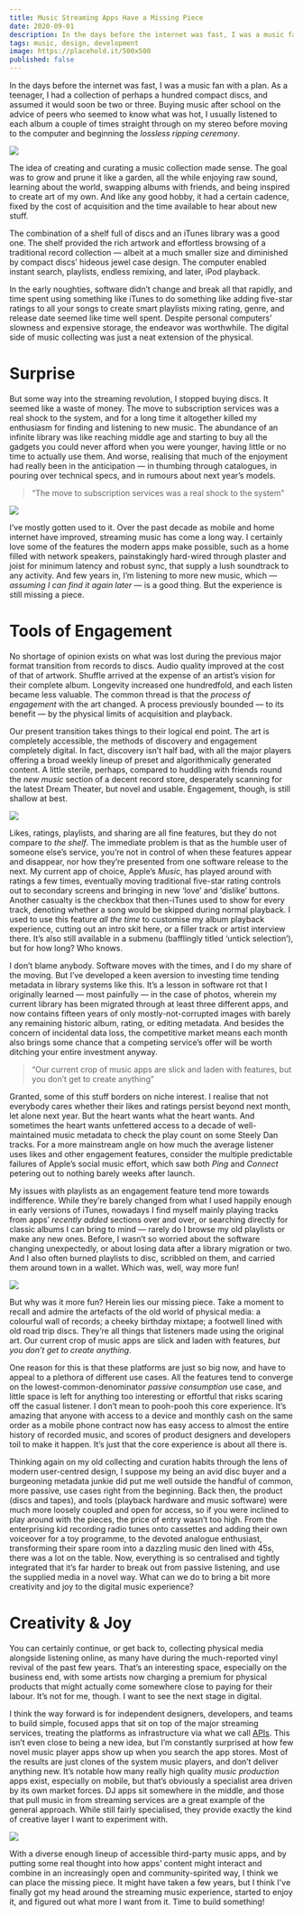 ```yaml
---
title: Music Streaming Apps Have a Missing Piece
date: 2020-09-01
description: In the days before the internet was fast, I was a music fan with a plan. As a teenager, I had a collection of perhaps a hundred compact discs, and assumed it would soon be two or three hundred.
tags: music, design, development
image: https://placehold.it/500x500
published: false
---
```


<span class="d-article-lede">In the days before the internet was fast</span>, I was a music fan with a plan. As a teenager, I had a collection of perhaps a hundred compact discs, and assumed it would soon be two or three. Buying music after school on the advice of peers who seemed to know what was hot, I usually listened to each album a couple of times straight through on my stereo before moving to the computer and beginning the *lossless ripping ceremony*.

![](https://placehold.it/500x300)

The idea of creating and curating a music collection made sense. The goal was to grow and prune it like a garden, all the while enjoying raw sound, learning about the world, swapping albums with friends, and being inspired to create art of my own. And like any good hobby, it had a certain cadence, fixed by the cost of acquisition and the time available to hear about new stuff.

The combination of a shelf full of discs and an iTunes library was a good one. The shelf provided the rich artwork and effortless browsing of a traditional record collection — albeit at a much smaller size and diminished by compact discs’ hideous jewel case design. The computer enabled instant search, playlists, endless remixing, and later, iPod playback.

In the early noughties, software didn’t change and break all that rapidly, and time spent using something like iTunes to do something like adding five-star ratings to all your songs to create smart playlists mixing rating, genre, and release date seemed like time well spent. Despite personal computers’ slowness and expensive storage, the endeavor was worthwhile. The digital side of music collecting was just a neat extension of the physical.

# Surprise

But some way into the streaming revolution, I stopped buying discs. It seemed like a waste of money. The move to subscription services was a real shock to the system, and for a long time it altogether killed my enthusiasm for finding and listening to new music. The abundance of an infinite library was like reaching middle age and starting to buy all the gadgets you could never afford when you were younger, having little or no time to actually use them. And worse, realising that much of the enjoyment had really been in the anticipation — in thumbing through catalogues, in pouring over technical specs, and in rumours about next year’s models.

> “The move to subscription services was a real shock to the system”

![](https://placehold.it/500x300)

I’ve mostly gotten used to it. Over the past decade as mobile and home internet have improved, streaming music has come a long way. I certainly love some of the features the modern apps make possible, such as a home filled with network speakers, painstakingly hard-wired through plaster and joist for minimum latency and robust sync, that supply a lush soundtrack to any activity. And few years in, I’m listening to more new music, which — *assuming I can find it again later* — is a good thing. But the experience is still missing a piece.

# Tools of Engagement

No shortage of opinion exists on what was lost during the previous major format transition from records to discs. Audio quality improved at the cost of that of artwork. Shuffle arrived at the expense of an artist’s vision for their complete album. Longevity increased one hundredfold, and each listen became less valuable. The common thread is that the *process of engagement* with the art changed. A process previously bounded — to its benefit — by the physical limits of acquisition and playback.

Our present transition takes things to their logical end point. The art is completely accessible, the methods of discovery and engagement completely digital. In fact, discovery isn’t half bad, with all the major players offering a broad weekly lineup of preset and algorithmically generated content. A little sterile, perhaps, compared to huddling with friends round the *new music* section of a decent record store, desperately scanning for the latest Dream Theater, but novel and usable. Engagement, though, is still shallow at best.

![](https://placehold.it/500x300)

Likes, ratings, playlists, and sharing are all fine features, but they do not compare to *the shelf*. The immediate problem is that as the humble user of someone else’s service, you’re not in control of when these features appear and disappear, nor how they’re presented from one software release to the next. My current app of choice, Apple’s *Music*, has played around with ratings a few times, eventually moving traditional five-star rating controls out to secondary screens and bringing in new ‘love’ and ‘dislike’ buttons. Another casualty is the checkbox that then-iTunes used to show for every track, denoting whether a song would be skipped during normal playback. I used to use this feature *all the time* to customise my album playback experience, cutting out an intro skit here, or a filler track or artist interview there. It’s also still available in a submenu (bafflingly titled ‘untick selection’), but for how long? Who knows.

I don’t blame anybody. Software moves with the times, and I do my share of the moving. But I’ve developed a keen aversion to investing time tending metadata in library systems like this. It’s a lesson in software rot that I originally learned — most painfully — in the case of photos, wherein my current library has been migrated through at least three different apps, and now contains fifteen years of only mostly-not-corrupted images with barely any remaining historic album, rating, or editing metadata. And besides the concern of incidental data loss, the competitive market means each month also brings some chance that a competing service’s offer will be worth ditching your entire investment anyway.

> “Our current crop of music apps are slick and laden with features, but you don’t get to create anything”

Granted, some of this stuff borders on niche interest. I realise that not everybody cares whether their likes and ratings persist beyond next month, let alone next year. But the heart wants what the heart wants. And sometimes the heart wants unfettered access to a decade of well-maintained music metadata to check the play count on some Steely Dan tracks. For a more mainstream angle on how much the average listener uses likes and other engagement features, consider the multiple predictable failures of Apple’s social music effort, which saw both *Ping* and *Connect* petering out to nothing barely weeks after launch.

My issues with playlists as an engagement feature tend more towards indifference. While they’re barely changed from what I used happily enough in early versions of iTunes, nowadays I find myself mainly playing tracks from apps’ *recently added* sections over and over, or searching directly for classic albums I can bring to mind — rarely do I browse my old playlists or make any new ones. Before, I wasn’t so worried about the software changing unexpectedly, or about losing data after a library migration or two. And I also often burned playlists to disc, scribbled on them, and carried them around town in a wallet. Which was, well, way more fun!

![](https://placehold.it/500x300)

But why was it more fun? Herein lies our missing piece. Take a moment to recall and admire the artefacts of the old world of physical media: a colourful wall of records; a cheeky birthday mixtape; a footwell lined with old road trip discs. They’re all things that listeners made using the original art. Our current crop of music apps are slick and laden with features, *but you don’t get to create anything*.

One reason for this is that these platforms are just so big now, and have to appeal to a plethora of different use cases. All the features tend to converge on the lowest-common-denominator *passive consumption* use case, and little space is left for anything too interesting or effortful that risks scaring off the casual listener. I don’t mean to pooh-pooh this core experience. It’s amazing that anyone with access to a device and monthly cash on the same order as a mobile phone contract now has easy access to almost the entire history of recorded music, and scores of product designers and developers toil to make it happen. It’s just that the core experience is about all there is.

Thinking again on my old collecting and curation habits through the lens of modern user-centred design, I suppose my being an avid disc buyer and a burgeoning metadata junkie did put me well outside the handful of common, more passive, use cases right from the beginning. Back then, the product (discs and tapes), and tools (playback hardware and music software) were much more loosely coupled and open for access, so if you were inclined to play around with the pieces, the price of entry wasn’t too high. From the enterprising kid recording radio tunes onto cassettes and adding their own voiceover for a toy programme, to the devoted analogue enthusiast, transforming their spare room into a dazzling music den lined with 45s, there was a lot on the table. Now, everything is so centralised and tightly integrated that it’s far harder to break out from passive listening, and use the supplied media in a novel way. What can we do to bring a bit more creativity and joy to the digital music experience?

# Creativity & Joy

You can certainly continue, or get back to, collecting physical media alongside listening online, as many have during the much-reported vinyl revival of the past few years. That’s an interesting space, especially on the business end, with some artists now charging a premium for physical products that might actually come somewhere close to paying for their labour. It’s not for me, though. I want to see the next stage in digital.

I think the way forward is for independent designers, developers, and teams to build simple, focused apps that sit on top of the major streaming services, treating the platforms as infrastructure via what we call [APIs](https://en.wikipedia.org/wiki/API). This isn’t even close to being a new idea, but I’m constantly surprised at how few novel music player apps show up when you search the app stores. Most of the results are just clones of the system music players, and don’t deliver anything new. It’s notable how many really high quality *music production* apps exist, especially on mobile, but that’s obviously a specialist area driven by its own market forces. DJ apps sit somewhere in the middle, and those that pull music in from streaming services are a great example of the general approach. While still fairly specialised, they provide exactly the kind of creative layer I want to experiment with.

![](https://placehold.it/500x300)

With a diverse enough lineup of accessible third-party music apps, and by putting some real thought into how apps’ content might interact and combine in an increasingly open and community-spirited way, I think we can place the missing piece. It might have taken a few years, but I think I've finally got my head around the streaming music experience, started to enjoy it, and figured out what more I want from it. Time to build something!<span class="d-article-end-mark"></span>
